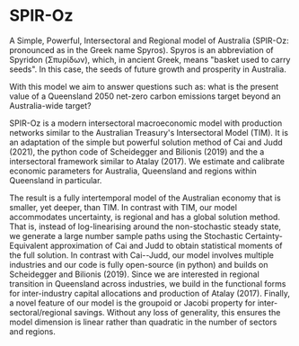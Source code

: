 # SPIR-Oz
A Simple, Powerful, Intersectoral and Regional model of Australia (SPIR-Oz: pronounced as in the Greek name Spyros). Spyros is an abbreviation of Spyridon (Σπυρίδων), which, in ancient Greek, means "basket used to carry seeds". In this case, the seeds of future growth and prosperity in Australia.

With this model we aim to answer questions such as: what is the present value of a Queensland 2050 net-zero carbon emissions target beyond an Australia-wide target?

SPIR-Oz is a modern intersectoral macroeconomic model with production networks similar to the Australian Treasury's Intersectoral Model (TIM). It is an adaptation of the simple but powerful solution method of Cai and Judd (2021), the python code of Scheidegger and Bilionis (2019) and the  a intersectoral framework similar to Atalay (2017). We estimate and calibrate economic parameters for Australia, Queensland and regions within Queensland in particular. 

The result is a fully intertemporal model of the Australian economy that is smaller, yet deeper, than TIM. In contrast with TIM, our model accommodates uncertainty, is regional and has a global solution method. That is, instead of log-linearising around the non-stochastic steady state, we generate a large number sample paths using the Stochastic Certainty-Equivalent approximation of Cai and Judd to obtain statistical moments of the full solution. In contrast with Cai--Judd, our model involves multiple industries and our code is fully open-source (in python) and builds on Scheidegger and Bilionis (2019). Since we are interested in regional transition in Queensland across industries, we build in the functional forms for inter-industry capital allocations and production of Atalay (2017). Finally, a novel feature of our model is the groupoid or Jacobi property for inter-sectoral/regional savings. Without any loss of generality, this ensures the model dimension is linear rather than quadratic in the number of sectors and regions.
